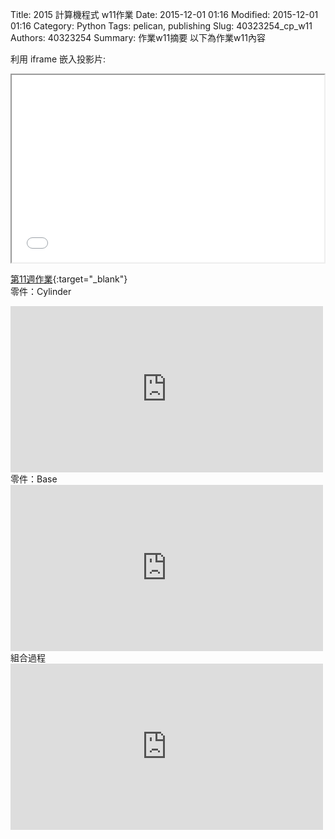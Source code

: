 Title: 2015 計算機程式 w11作業
Date: 2015-12-01 01:16
Modified: 2015-12-01 01:16
Category: Python
Tags: pelican, publishing
Slug: 40323254_cp_w11
Authors: 40323254
Summary: 作業w11摘要
以下為作業w11內容

利用 iframe 嵌入投影片:

<iframe src="40323254_cp_w11.html" width="500" height="300"></iframe>

[第11週作業](40323254_cp_w11.html){:target="_blank"}
<br/>
零件：Cylinder

<iframe src="https://player.vimeo.com/video/150164367" width="500" height="266" frameborder="0" webkitallowfullscreen mozallowfullscreen allowfullscreen></iframe>  
<br/>
零件：Base

<iframe src="https://player.vimeo.com/video/150163127" width="500" height="266" frameborder="0" webkitallowfullscreen mozallowfullscreen allowfullscreen></iframe>  
<br/>
組合過程

<iframe src="https://player.vimeo.com/video/151621630" width="500" height="266" frameborder="0" webkitallowfullscreen mozallowfullscreen allowfullscreen></iframe>  
